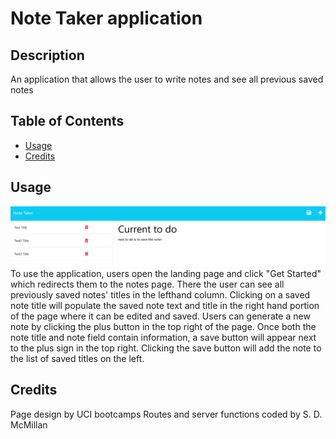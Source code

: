 # Note Taker application 
  ## Description
  An application that allows the user to write notes and see all previous saved notes
  

  ## Table of Contents
  - [Usage](#usage)
  - [Credits](#credits) 
  

  ## Usage
  <img src="./Screenshot 2022-12-12 at 12-07-15 Note Taker.png"> 
  To use the application, users open the landing page and click "Get Started" which redirects them to the notes page.  There the user can see all previously saved notes' titles in the lefthand column. Clicking on a saved note title will populate the saved note text and title in the right hand portion of the page where it can be edited and saved. Users can generate a new note by clicking the plus button in the top right of the page. Once both the note title and note field contain information, a save button will appear next to the plus sign in the top right. Clicking the save button will add the note to the list of saved titles on the left. 


  ## Credits
 Page design by UCI bootcamps 
  Routes and server functions coded by S. D. McMillan

